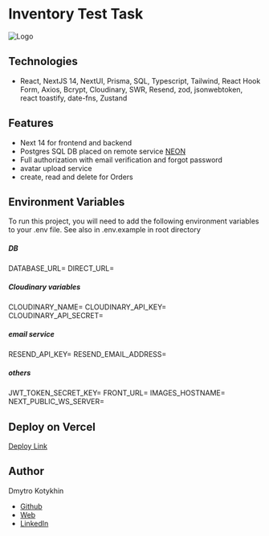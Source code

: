 # Inventory Test Task

![Logo](https://inventory-lyart-six.vercel.app/logo.png)

## Technologies

-   React, NextJS 14, NextUI, Prisma, SQL, Typescript, Tailwind, React Hook Form, Axios, Bcrypt, Cloudinary, SWR, Resend, zod, jsonwebtoken, react toastify, date-fns, Zustand 

## Features
- Next 14 for frontend and backend
- Postgres SQL DB placed on remote service [NEON](https://console.neon.tech)
- Full authorization with email verification and forgot password
- avatar upload service
- create, read and delete for Orders

## Environment Variables

To run this project, you will need to add the following environment variables to your .env file. See also in .env.example in root directory

##### DB
DATABASE_URL=
DIRECT_URL=

##### Cloudinary variables
CLOUDINARY_NAME=
CLOUDINARY_API_KEY=
CLOUDINARY_API_SECRET=

##### email service
RESEND_API_KEY=
RESEND_EMAIL_ADDRESS=

##### others
JWT_TOKEN_SECRET_KEY=
FRONT_URL=
IMAGES_HOSTNAME=
NEXT_PUBLIC_WS_SERVER=

## Deploy on Vercel

[Deploy Link](https://inventory-lyart-six.vercel.app)

## Author

Dmytro Kotykhin
-   [Github](https://github.com/DKotykhin)
-   [Web](https://dmytro-kotykhin.space)
-   [LinkedIn](https://www.linkedin.com/in/dmytro-kotykhin-4683151b)